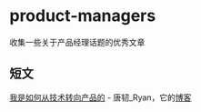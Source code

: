 # product-managers
收集一些关于产品经理话题的优秀文章

## 短文

[我是如何从技术转向产品的][1] - 唐韧_Ryan，它的[博客][2]


  [1]: http://www.woshipm.com/pmd/224062.html
  [2]: http://ryantang.me/blog/2015/10/25/pm-road/

